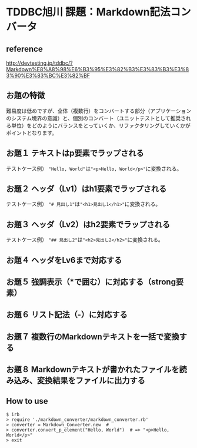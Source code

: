 # TDDBC旭川 課題：Markdown記法コンバータ

## reference
http://devtesting.jp/tddbc/?Markdown%E8%A8%98%E6%B3%95%E3%82%B3%E3%83%B3%E3%83%90%E3%83%BC%E3%82%BF

## お題の特徴
難易度は低めですが、全体（複数行）をコンバートする部分（アプリケーションのシステム境界の意識）と、個別のコンバート（ユニットテストとして推奨される単位）をどのようにバランスをとっていくか、リファクタリングしていくかがポイントとなります。

## お題１ テキストはp要素でラップされる
テストケース例） `"Hello, World"`は`"<p>Hello, World</p>"`に変換される。

## お題２ ヘッダ（Lv1）はh1要素でラップされる
テストケース例） `"# 見出し1"`は`"<h1>見出し1</h1>"`に変換される。

## お題３ ヘッダ（Lv2）はh2要素でラップされる
テストケース例） `"## 見出し2"`は`"<h2>見出し2</h2>"`に変換される。

## お題４ ヘッダをLv6まで対応する
## お題５ 強調表示（*で囲む）に対応する（strong要素）
## お題６ リスト記法（-）に対応する
## お題７ 複数行のMarkdownテキストを一括で変換する
## お題８ Markdownテキストが書かれたファイルを読み込み、変換結果をファイルに出力する

## How to use

````
$ irb
> require './markdown_converter/markdown_converter.rb'
> converter = Markdown_Converter.new  # 
> converter.convert_p_element("Hello, World")  # => "<p>Hello, World</p>"
> exit
````